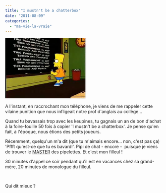 ```yaml
---
title: "I mustn't be a chatterbox"
date: "2011-08-09"
categories: 
  - "ma-vie-la-vraie"
---
```


[![](images/Bart-punished.jpeg "Bart-punished")](http://kwaite.fr/blog/wp-content/uploads/2011/08/Bart-punished.jpeg)

A l'instant, en raccrochant mon téléphone, je viens de me rappeler cette vilaine punition que nous infligeait notre prof d'anglais au collège...

Quand tu bavassais trop avec les keupines, tu gagnais un an de bon d'achat à la foire-fouille 50 fois à copier 'I mustn't be a chatterbox'. Je pense qu'en fait, à l'époque, nous étions des petits joueurs.

Récemment, quelqu'un m'a dit (que tu m'aimais encore... non, c'est pas ça) 'Pffft qu'est-ce que tu es bavard!'. Pipi de chat - encore -  puisque je viens de trouver le [MASTER](http://www.youtube.com/watch?v=D88HMQF8W_4&feature=related) des pipelettes. Et c'est mon filleul !

30 minutes d'appel ce soir pendant qu'il est en vacances chez sa grand-mère, 20 minutes de monologue du filleul.

 

Qui dit mieux ?
